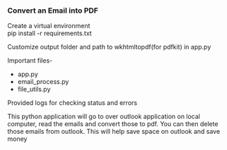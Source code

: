 ### Convert an Email into PDF

Create a virtual environment  
pip install -r requirements.txt  

Customize output folder and path to wkhtmltopdf(for pdfkit) in app.py

Important files- 
- app.py
- email_process.py
- file_utils.py

Provided logs for checking status and errors

This python application will go to over outlook application on local computer, read the emails and convert those to pdf. 
You can then delete those emails from outlook. This will help save space on outlook and save money